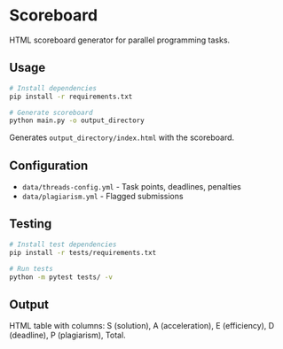# Scoreboard

HTML scoreboard generator for parallel programming tasks.

## Usage

```bash
# Install dependencies
pip install -r requirements.txt

# Generate scoreboard
python main.py -o output_directory
```

Generates `output_directory/index.html` with the scoreboard.

## Configuration

- `data/threads-config.yml` - Task points, deadlines, penalties
- `data/plagiarism.yml` - Flagged submissions

## Testing

```bash
# Install test dependencies
pip install -r tests/requirements.txt

# Run tests
python -m pytest tests/ -v
```

## Output

HTML table with columns: S (solution), A (acceleration), E (efficiency), D (deadline), P (plagiarism), Total.
